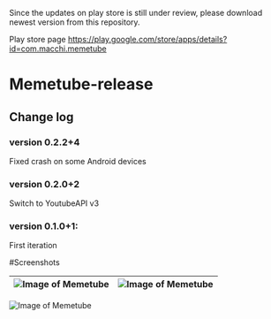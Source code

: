 Since the updates on play store is still under review, please download newest version from this repository.

Play store page
https://play.google.com/store/apps/details?id=com.macchi.memetube

# Memetube-release
## Change log
### version 0.2.2+4
  Fixed crash on some Android devices

### version 0.2.0+2
  Switch to YoutubeAPI v3

### version 0.1.0+1:
  First iteration
  
  
#Screenshots

| ![Image of Memetube](https://lh3.googleusercontent.com/6ue9oqHvcgCh7-BT90T2_0YYCQr85di73fubm-4V7wjLkkgiE2z_ATFzELRS4LFgTEc=w2560-h1329-rw)   | ![Image of Memetube](https://lh3.googleusercontent.com/z0rR-_Nh5xwpP8cDLlTAycjOzlzRpMZCPQxyg86SNweLtVV83V2Fo-E3CXwj_Ip-VKA=w2560-h1329-rw) |
|:---:|:---:|

![Image of Memetube](https://lh3.googleusercontent.com/xD1XQIbiBE0t0MoS0e7N8TKXPJKb6NIit0pkb2zML0Ewso9wFCP1GoqhVVClTiqLe5U=w2560-h1329-rw)



  
